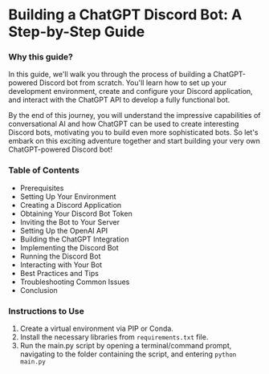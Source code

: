 # Building a ChatGPT Discord Bot: A Step-by-Step Guide

### Why this guide?

In this guide, we'll walk you through the process of building a ChatGPT-powered Discord bot from scratch. You'll learn how to set up your development environment, create and configure your Discord application, and interact with the ChatGPT API to develop a fully functional bot. 

By the end of this journey, you will understand the impressive capabilities of conversational AI and how ChatGPT can be used to create interesting Discord bots, motivating you to build even more sophisticated bots. So let's embark on this exciting adventure together and start building your very own ChatGPT-powered Discord bot!

### Table of Contents

-  Prerequisites
- Setting Up Your Environment
- Creating a Discord Application
- Obtaining Your Discord Bot Token
- Inviting the Bot to Your Server
- Setting Up the OpenAI API
- Building the ChatGPT Integration
- Implementing the Discord Bot
- Running the Discord Bot
- Interacting with Your Bot
- Best Practices and Tips
- Troubleshooting Common Issues
- Conclusion

### Instructions to Use

1. Create a virtual environment via PIP or Conda.
2. Install the necessary libraries from `requirements.txt` file. 
3. Run the main.py script by opening a terminal/command prompt, navigating to the folder containing the script, and entering `python main.py`
